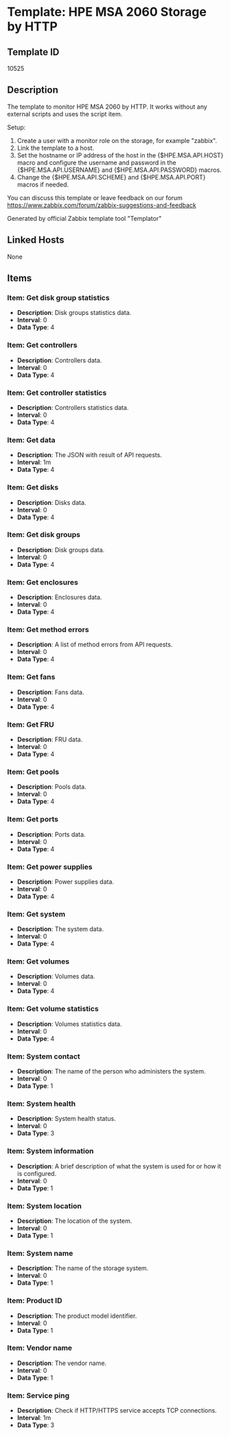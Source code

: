 # Template: HPE MSA 2060 Storage by HTTP

## Template ID
10525

## Description
The template to monitor HPE MSA 2060 by HTTP.
It works without any external scripts and uses the script item.

Setup:
1. Create a user with a monitor role on the storage, for example "zabbix".
2. Link the template to a host.
3. Set the hostname or IP address of the host in the {$HPE.MSA.API.HOST} macro and configure the username and password in the {$HPE.MSA.API.USERNAME} and {$HPE.MSA.API.PASSWORD} macros.
4. Change the {$HPE.MSA.API.SCHEME} and {$HPE.MSA.API.PORT} macros if needed.

You can discuss this template or leave feedback on our forum https://www.zabbix.com/forum/zabbix-suggestions-and-feedback

Generated by official Zabbix template tool "Templator"

## Linked Hosts
None

## Items

### Item: Get disk group statistics
- **Description**: Disk groups statistics data.
- **Interval**: 0
- **Data Type**: 4

### Item: Get controllers
- **Description**: Controllers data.
- **Interval**: 0
- **Data Type**: 4

### Item: Get controller statistics
- **Description**: Controllers statistics data.
- **Interval**: 0
- **Data Type**: 4

### Item: Get data
- **Description**: The JSON with result of API requests.
- **Interval**: 1m
- **Data Type**: 4

### Item: Get disks
- **Description**: Disks data.
- **Interval**: 0
- **Data Type**: 4

### Item: Get disk groups
- **Description**: Disk groups data.
- **Interval**: 0
- **Data Type**: 4

### Item: Get enclosures
- **Description**: Enclosures data.
- **Interval**: 0
- **Data Type**: 4

### Item: Get method errors
- **Description**: A list of method errors from API requests.
- **Interval**: 0
- **Data Type**: 4

### Item: Get fans
- **Description**: Fans data.
- **Interval**: 0
- **Data Type**: 4

### Item: Get FRU
- **Description**: FRU data.
- **Interval**: 0
- **Data Type**: 4

### Item: Get pools
- **Description**: Pools data.
- **Interval**: 0
- **Data Type**: 4

### Item: Get ports
- **Description**: Ports data.
- **Interval**: 0
- **Data Type**: 4

### Item: Get power supplies
- **Description**: Power supplies data.
- **Interval**: 0
- **Data Type**: 4

### Item: Get system
- **Description**: The system data.
- **Interval**: 0
- **Data Type**: 4

### Item: Get volumes
- **Description**: Volumes data.
- **Interval**: 0
- **Data Type**: 4

### Item: Get volume statistics
- **Description**: Volumes statistics data.
- **Interval**: 0
- **Data Type**: 4

### Item: System contact
- **Description**: The name of the person who administers the system.
- **Interval**: 0
- **Data Type**: 1

### Item: System health
- **Description**: System health status.
- **Interval**: 0
- **Data Type**: 3

### Item: System information
- **Description**: A brief description of what the system is used for or how it is configured.
- **Interval**: 0
- **Data Type**: 1

### Item: System location
- **Description**: The location of the system.
- **Interval**: 0
- **Data Type**: 1

### Item: System name
- **Description**: The name of the storage system.
- **Interval**: 0
- **Data Type**: 1

### Item: Product ID
- **Description**: The product model identifier.
- **Interval**: 0
- **Data Type**: 1

### Item: Vendor name
- **Description**: The vendor name.
- **Interval**: 0
- **Data Type**: 1

### Item: Service ping
- **Description**: Check if HTTP/HTTPS service accepts TCP connections.
- **Interval**: 1m
- **Data Type**: 3

